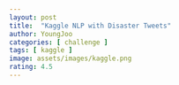 ```yaml
---
layout: post
title:  "Kaggle NLP with Disaster Tweets"
author: YoungJoo
categories: [ challenge ]
tags: [ kaggle ]
image: assets/images/kaggle.png
rating: 4.5
---
```


